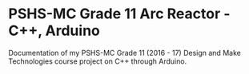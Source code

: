 # PSHS-MC Grade 11 Arc Reactor - C++, Arduino

Documentation of my PSHS-MC Grade 11 (2016 - 17) Design and Make Technologies course project on C++ through Arduino.
